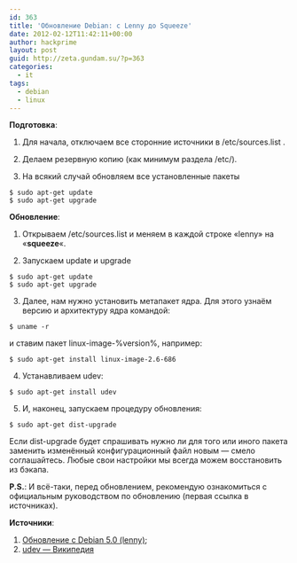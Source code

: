 ```yaml
---
id: 363
title: 'Обновление Debian: с Lenny до Squeeze'
date: 2012-02-12T11:42:11+00:00
author: hackprime
layout: post
guid: http://zeta.gundam.su/?p=363
categories:
  - it
tags:
  - debian
  - linux
---
```


**Подготовка**:

1) Для начала, отключаем все сторонние источники в /etc/sources.list .

2) Делаем резервную копию (как минимум раздела /etc/).

3) На всякий случай обновляем все установленные пакеты

```
$ sudo apt-get update
$ sudo apt-get upgrade
```

**Обновление**:

1) Открываем /etc/sources.list и меняем в каждой строке &#171;lenny&#187; на &#171;**squeeze**&#171;.

2) Запускаем update и upgrade

```
$ sudo apt-get update
$ sudo apt-get upgrade
```

3) Далее, нам нужно установить метапакет ядра. Для этого узнаём версию и архитектуру ядра командой:

```
$ uname -r
```

и ставим пакет linux-image-%version%, например:

```
$ sudo apt-get install linux-image-2.6-686
```

4) Устанавливаем udev:

```
$ sudo apt-get install udev
```

5) И, наконец, запускаем процедуру обновления:

```
$ sudo apt-get dist-upgrade
```

Если dist-upgrade будет спрашивать нужно ли для того или иного пакета заменить изменённый конфигурационный файл новым &#8212; смело соглашайтесь. Любые свои настройки мы всегда можем восстановить из бэкапа.

**P.S.**: И всё-таки, перед обновлением, рекомендую ознакомиться с официальным руководством по обновлению (первая ссылка в источниках).

**Источники**:

1. [Обновление с Debian 5.0 (lenny)](http://www.debian.org/releases/stable/mips/release-notes/ch-upgrading.ru.html#kernel-metapackage);
2. [udev — Википедия](http://ru.wikipedia.org/wiki/Udev)
